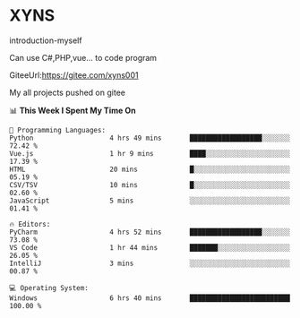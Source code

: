 # XYNS
introduction-myself

Can use C#,PHP,vue... to code program

GiteeUrl:https://gitee.com/xyns001

My all projects pushed on gitee

<!--START_SECTION:waka-->
📊 **This Week I Spent My Time On** 

```text
💬 Programming Languages: 
Python                   4 hrs 49 mins       ██████████████████░░░░░░░   72.42 % 
Vue.js                   1 hr 9 mins         ████░░░░░░░░░░░░░░░░░░░░░   17.39 % 
HTML                     20 mins             █░░░░░░░░░░░░░░░░░░░░░░░░   05.19 % 
CSV/TSV                  10 mins             █░░░░░░░░░░░░░░░░░░░░░░░░   02.60 % 
JavaScript               5 mins              ░░░░░░░░░░░░░░░░░░░░░░░░░   01.41 % 

🔥 Editors: 
PyCharm                  4 hrs 52 mins       ██████████████████░░░░░░░   73.08 % 
VS Code                  1 hr 44 mins        ███████░░░░░░░░░░░░░░░░░░   26.05 % 
IntelliJ                 3 mins              ░░░░░░░░░░░░░░░░░░░░░░░░░   00.87 % 

💻 Operating System: 
Windows                  6 hrs 40 mins       █████████████████████████   100.00 % 
```


<!--END_SECTION:waka-->
